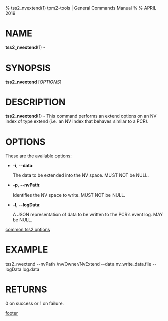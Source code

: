 % tss2_nvextend(1) tpm2-tools | General Commands Manual
%
% APRIL 2019

# NAME

**tss2_nvextend**(1) -

# SYNOPSIS

**tss2_nvextend** [*OPTIONS*]

# DESCRIPTION

**tss2_nvextend**(1) - This command performs an extend options on an NV index of type extend (i.e. an NV index that behaves similar to a PCR).

# OPTIONS

These are the available options:

  * **-i**, **\--data**:

    The data to be extended into the NV space. MUST NOT be NULL.

  * **-p**, **\--nvPath**:

    Identifies the NV space to write. MUST NOT be NULL.

  * **-l**, **\--logData**:

    A JSON representation of data to be written to the PCR’s event log. MAY be NULL.

[common tss2 options](common/tss2-options.md)

# EXAMPLE

tss2_nvextend --nvPath /nv/Owner/NvExtend --data nv_write_data.file --logData log.data

# RETURNS

0 on success or 1 on failure.

[footer](common/footer.md)
